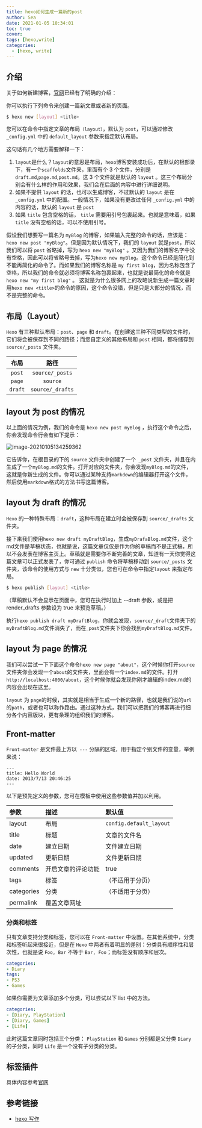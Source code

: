 ```yaml
---
title: hexo如何生成一篇新的post
author: Sea
date: 2021-01-05 10:34:01
toc: true
cover: 
tags: [hexo,write]
categories:
  - [hexo, write]
---
```


## 介绍

关于如何新建博客，[官网](https://hexo.io/zh-cn/docs/writing)已经有了明确的介绍：

你可以执行下列命令来创建一篇新文章或者新的页面。

```bash 命令行
$ hexo new [layout] <title>
```

<!-- more -->

您可以在命令中指定文章的布局`（layout）`，默认为 `post`，可以通过修改 `_config.yml` 中的 `default_layout` 参数来指定默认布局。

这句话有几个地方需要解释一下：

1. `layout`是什么？`layout`的意思是布局，`hexo`博客安装成功后，在默认的根部录下，有一个`scaffolds`文件夹，里面有个 3 个文件，分别是`draft.md`,`page.md`,`post.md`。这 3 个文件就是默认的 `layout` 。这三个布局分别会有什么样的作用和效果，我们会在后面的内容中进行详细说明。
1. 如果不提供 `layout` 的话，也可以生成博客，不过默认的 `layout` 是在 `_config.yml` 中的配置。一般情况下，如果没有更改过任何 `_config.yml` 中的内容的话，默认的 `layout` 是 `post`
1. 如果 `title` 包含空格的话， `title` 需要用引号包裹起来。也就是意味着，如果 `title` 没有空格的话，可以不使用引号。

假设我们想要写一篇名为 `myBlog` 的博客，如果输入完整的命令的话，应该是： `hexo new post "myBlog"`。但是因为默认情况下，我们的 `layout` 就是`post`，所以我们可以将 `post` 省略掉，写为 `hexo new "myBlog"` 。又因为我们的博客名字中没有空格，因此可以将省略号去掉，写为`hexo new myBlog`。这个命令已经是简化到不能再简化的命令了。而如果我们的博客名称是 `my first blog`，因为名称包含了空格，所以我们的命令就必须将博客名称包裹起来，也就是说最简化的命令就是 `hexo new "my first blog"` 。 这就是为什么很多网上的攻略说新生成一篇文章时用`hexo new <title>`的命令的原因，这个命令没错，但是只是大部分的情况，而不是完整的命令。

## 布局（Layout）

`Hexo` 有三种默认布局：`post`、`page` 和 `draft`。在创建这三种不同类型的文件时，它们将会被保存到不同的路径；而您自定义的其他布局和 `post` 相同，都将储存到 `source/_posts` 文件夹。

|  布局   |       路径       |
| :-----: | :--------------: |
| `post`  | `source/_posts`  |
| `page`  |     `source`     |
| `draft` | `source/_drafts` |


## layout 为 post 的情况

以上面的情况为例，我们的命令是 `hexo new post myBlog` ，执行这个命令之后，你会发现命令行会有如下提示：

![image-20210105134259362](https://cdn.jsdelivr.net/gh/MrSeaWave/figure-bed-profile@main/uPic/2021/Hz973p_image-20210105134259362.png)

它告诉你，在根目录的下的 `source` 文件夹中创建了一个` _post` 文件夹，并且在内生成了一个`myBlog.md`的文件。打开对应的文件夹，你会发现`myBlog.md`的文件，这就是你新生成的文件。你可以通过某种支持`markdown`的编辑器打开这个文件，然后使用`markdown`格式的方法书写这篇博客。

##  layout 为 draft 的情况

`Hexo` 的一种特殊布局：`draft`，这种布局在建立时会被保存到 `source/_drafts` 文件夹。

接下来我们使用`hexo new draft myDraftBlog`，生成`myDrafaBlog.md`文件，这个md文件是草稿状态，也就是说，这篇文章仅仅是作为你的草稿而不是正式稿，所以不会发表在博客主页上。草稿就是需要你不断完善的文章，知道有一天你觉得这篇文章可以正式发表了，你可通过 `publish` 命令将草稿移动到 `source/_posts` 文件夹，该命令的使用方式与 `new` 十分类似，您也可在命令中指定`layout` 来指定布局。

```bash publish
$ hexo publish [layout] <title>
```

（草稿默认不会显示在页面中，您可在执行时加上 --draft 参数，或是把 render_drafts 参数设为 true 来预览草稿。）

执行`hexo publish draft myDraftBlog`，你就会发现，`source/_draft`文件夹下的`myDraftBlog.md`文件消失了，而在`_post`文件夹下你会找到`myDraftBlog.md`文件。

## layout 为 page 的情况

我们可以尝试一下下面这个命令`hexo new page "about"`，这个时候你打开`source`文件夹你会发现一个`about`的文件夹，里面会有一个`index.md`的文件。打开`http://localhost:4000/about`，这个时候你就会发现你刚才编辑的index.md的内容会出现在这里。

`layout` 为 `page`的时候，其实就是相当于生成一个新的路径，也就是我们说的`url`的`path`，或者也可以称作路由。通过这种方式，我们可以把我们的博客再进行细分各个内容版块，更有条理的组织我们的博客。

## Front-matter

`Front-matter` 是文件最上方以` ---` 分隔的区域，用于指定个别文件的变量，举例来说：

```text eg
---
title: Hello World
date: 2013/7/13 20:46:25
---
```
以下是预先定义的参数，您可在模板中使用这些参数值并加以利用。

|参数|描述|默认值|
|:--|:--|:--|
|layout|	布局	|`config.default_layout`|
|title|	标题|	文章的文件名|
|date	|建立日期	|文件建立日期|
|updated	|更新日期	|文件更新日期|
|comments|	开启文章的评论功能|	true|
|tags|	标签|（不适用于分页）|
|categories|	分类|（不适用于分页）	|
|permalink	|覆盖文章网址|

### 分类和标签

只有文章支持分类和标签，您可以在 `Front-matter` 中设置。在其他系统中，分类和标签听起来很接近，但是在 `Hexo` 中两者有着明显的差别：分类具有顺序性和层次性，也就是说 `Foo, Bar` 不等于 `Bar, Foo`；而标签没有顺序和层次。

```yaml eg
categories:
- Diary
tags:
- PS3
- Games
```

如果你需要为文章添加多个分类，可以尝试以下 list 中的方法。

```yaml 分类Eg
categories:
- [Diary, PlayStation]
- [Diary, Games]
- [Life]
```
此时这篇文章同时包括三个分类： `PlayStation` 和 `Games` 分别都是父分类 `Diary` 的子分类，同时 `Life` 是一个没有子分类的分类。

## 标签插件

具体内容参考[官网](https://hexo.io/zh-cn/docs/tag-plugins)

## 参考链接

- [hexo 写作](https://hexo.io/zh-cn/docs/writing)
